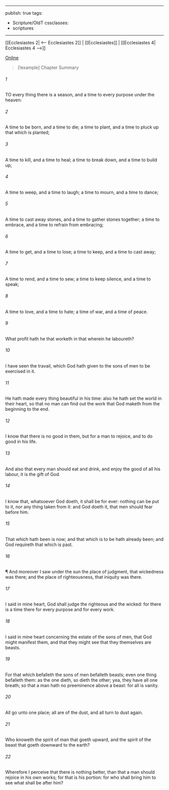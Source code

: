 

---
publish: true
tags:
  - Scripture/OldT
cssclasses:
  - scriptures
---
[[Ecclesiastes 2| <-- Ecclesiastes 2]] | [[Ecclesiastes]] | [[Ecclesiastes 4| Ecclesiastes 4 -->]]

[Online](https://churchofjesuschrist.org/study/scriptures/ot/eccl/3?lang=eng)

>[!example] Chapter Summary
>
###### 1
TO every thing there is a season, and a time to every purpose under the heaven:
###### 2
A time to be born, and a time to die; a time to plant, and a time to pluck up that which is planted;
###### 3
A time to kill, and a time to heal; a time to break down, and a time to build up;
###### 4
A time to weep, and a time to laugh; a time to mourn, and a time to dance;
###### 5
A time to cast away stones, and a time to gather stones together; a time to embrace, and a time to refrain from embracing;
###### 6
A time to get, and a time to lose; a time to keep, and a time to cast away;
###### 7
A time to rend, and a time to sew; a time to keep silence, and a time to speak;
###### 8
A time to love, and a time to hate; a time of war, and a time of peace.
###### 9
What profit hath he that worketh in that wherein he laboureth?
###### 10
I have seen the travail, which God hath given to the sons of men to be exercised in it.
###### 11
He hath made every thing beautiful in his time: also he hath set the world in their heart, so that no man can find out the work that God maketh from the beginning to the end.
###### 12
I know that there is no good in them, but for a man to rejoice, and to do good in his life.
###### 13
And also that every man should eat and drink, and enjoy the good of all his labour, it is the gift of God.
###### 14
I know that, whatsoever God doeth, it shall be for ever: nothing can be put to it, nor any thing taken from it: and God doeth it, that men should fear before him.
###### 15
That which hath been is now; and that which is to be hath already been; and God requireth that which is past.
###### 16
¶ And moreover I saw under the sun the place of judgment, that wickedness was there; and the place of righteousness, that iniquity was there.
###### 17
I said in mine heart, God shall judge the righteous and the wicked: for there is a time there for every purpose and for every work.
###### 18
I said in mine heart concerning the estate of the sons of men, that God might manifest them, and that they might see that they themselves are beasts.
###### 19
For that which befalleth the sons of men befalleth beasts; even one thing befalleth them: as the one dieth, so dieth the other; yea, they have all one breath; so that a man hath no preeminence above a beast: for all is vanity.
###### 20
All go unto one place; all are of the dust, and all turn to dust again.
###### 21
Who knoweth the spirit of man that goeth upward, and the spirit of the beast that goeth downward to the earth?
###### 22
Wherefore I perceive that there is nothing better, than that a man should rejoice in his own works; for that is his portion: for who shall bring him to see what shall be after him?



